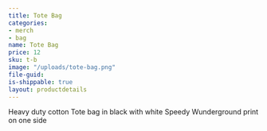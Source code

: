 ```yaml
---
title: Tote Bag
categories:
- merch
- bag
name: Tote Bag
price: 12
sku: t-b
image: "/uploads/tote-bag.png"
file-guid: 
is-shippable: true
layout: productdetails
---
```


Heavy duty cotton Tote bag in black with white Speedy Wunderground print on one side